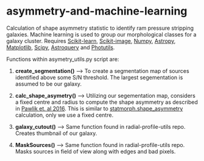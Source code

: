 # asymmetry-and-machine-learning
Calculation of shape asymmetry statistic to identify ram pressure stripping galaxies. Machine learning is used to group our morphological classes for a galaxy cluster. Requires [Scikit-learn](https://scikit-learn.org/stable/install.html), [Scikit-image](https://pypi.org/project/scikit-image/), [Numpy](https://numpy.org/install/), [Astropy](https://docs.astropy.org/en/stable/install.html), [Matplotlib](https://matplotlib.org/stable/users/installing/index.html#:~:text=If%20you%20are%20using%20the,sudo%20yum%20install%20python3%2Dmatplotlib), [Scipy](https://scipy.org/install/), [Astroquery](https://astroquery.readthedocs.io/en/latest/) and [Photutils](https://photutils.readthedocs.io/en/stable/install.html#).

Functions within asymetry_utils.py script are:

1. **create_segmentation()** --> To create a segmentation map of sources identified above some S/N threshold. The largest segementation is assumed to be our galaxy.

2. **calc_shape_asymetry()** --> Utilizing our segementation map, considers a fixed centre and radius to compute the shape asymmetry as described in [Pawlik et. al 2016](https://arxiv.org/abs/1512.02000). This is similar to [statmorph.shape_asymmetry](https://statmorph.readthedocs.io/en/latest/_modules/statmorph/statmorph.html#SourceMorphology) calculation, only we use a fixed centre. 
                              
3. **galaxy_cutout()** --> Same function found in radial-profile-utils repo. Creates thumbnail of our galaxy.

4. **MaskSources()** --> Same function found in radial-profile-utils repo. Masks sources in field of view along with edges and bad pixels. 
